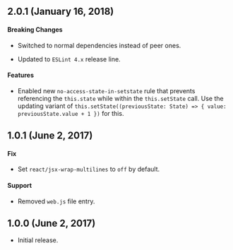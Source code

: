 ## 2.0.1 (January 16, 2018)

#### Breaking Changes

 * Switched to normal dependencies instead of peer ones.

 * Updated to `ESLint 4.x` release line.

#### Features

 * Enabled new `no-access-state-in-setstate` rule that prevents referencing
   the `this.state` while within the `this.setState` call. Use the updating
   variant of `this.setState((previousState: State) => { value: previousState.value + 1 })`
   for this.

## 1.0.1 (June 2, 2017)

#### Fix

 * Set `react/jsx-wrap-multilines` to `off` by default.

#### Support

 * Removed `web.js` file entry.

## 1.0.0 (June 2, 2017)

 * Initial release.
